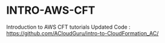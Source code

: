# INTRO-AWS-CFT
Introduction to AWS CFT tutorials
Updated Code : https://github.com/ACloudGuru/intro-to-CloudFormation_AC/ 
